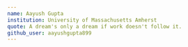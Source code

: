 ```yaml
---
name: Aayush Gupta
institution: University of Massachusetts Amherst
quote: A dream's only a dream if work doesn't follow it.
github_user: aayushgupta899
---
```

